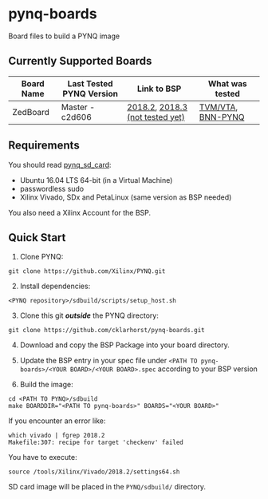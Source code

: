 # pynq-boards
Board files to build a PYNQ image

## Currently Supported Boards

| Board Name  | Last Tested PYNQ Version | Link to BSP | What was tested |
| ----------- | ------------------------ | ----------- | --------------- |
| ZedBoard | Master - c2d606 | [2018.2](https://www.xilinx.com/member/forms/download/xef.html?filename=avnet-digilent-zedboard-v2018.2-final.bsp), [2018.3 (not tested yet)](https://www.xilinx.com/member/forms/download/xef.html?filename=avnet-digilent-zedboard-v2018.3-final.bsp) | [TVM/VTA](https://github.com/dmlc/tvm), [BNN-PYNQ](https://github.com/Xilinx/BNN-PYNQ)|

## Requirements

You should read [pynq_sd_card](https://pynq.readthedocs.io/en/v2.3/pynq_sd_card.html):
- Ubuntu 16.04 LTS 64-bit (in a Virtual Machine)
- passwordless sudo
- Xilinx Vivado, SDx and PetaLinux (same version as BSP needed)

You also need a Xilinx Account for the BSP.

## Quick Start

1. Clone PYNQ: 
```
git clone https://github.com/Xilinx/PYNQ.git
```

2. Install dependencies:
``` 
<PYNQ repository>/sdbuild/scripts/setup_host.sh
```

3. Clone this git ***outside*** the PYNQ directory: 
```
git clone https://github.com/cklarhorst/pynq-boards.git
```

4. Download and copy the BSP Package into your board directory.

5. Update the BSP entry in your spec file under `<PATH TO pynq-boards>/<YOUR BOARD>/<YOUR BOARD>.spec` according to your BSP version

6. Build the image:
```
cd <PATH TO PYNQ>/sdbuild
make BOARDDIR="<PATH TO pynq-boards>" BOARDS="<YOUR BOARD>"
```

If you encounter an error like:
```
which vivado | fgrep 2018.2
Makefile:307: recipe for target 'checkenv' failed
```
You have to execute:
```
source /tools/Xilinx/Vivado/2018.2/settings64.sh
```

SD card image will be placed in the `PYNQ/sdbuild/` directory.
